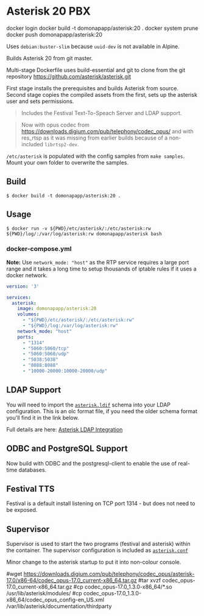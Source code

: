 # Asterisk 20 PBX
 
docker login 
docker build -t domonapapp/asterisk:20 .
docker system prune
docker push domonapapp/asterisk:20 


 


Uses `debian:buster-slim` because `uuid-dev` is not available in Alpine.

Builds Asterisk 20 from git master.

Multi-stage Dockerfile uses build-essential and git to clone from the git repository https://github.com/asterisk/asterisk.git

First stage installs the prerequisites and builds Asterisk from source. Second stage copies the compiled assets from the first, sets up the asterisk user and sets permissions.

> Includes the Festival Text-To-Speach Server and LDAP support.

> Now with opus codec from https://downloads.digium.com/pub/telephony/codec_opus/ and with res_rtsp as it was missing from earlier builds because of a non-included `librtsp2-dev`.

`/etc/asterisk` is populated with the config samples from `make samples`. Mount your own folder to overwrite the samples.

## Build

```shell
$ docker build -t domonapapp/asterisk:20 .
```

## Usage

```shell
$ docker run -v ${PWD}/etc/asterisk/:/etc/asterisk:rw ${PWD}/log/:/var/log/asterisk:rw domonapapp/asterisk bash
```

### docker-compose.yml

__Note:__ Use `network_mode: "host"` as the RTP service requires a large port range and it takes a long time to setup thousands of iptable rules if it uses a docker network.

```yaml
version: '3'

services:
  asterisk:
    image: domonapapp/asterisk:20
    volumes:
      - "${PWD}/etc/asterisk/:/etc/asterisk:rw"
      - "${PWD}/log:/var/log/asterisk:rw"
    network_mode: "host"
    ports:
      - "1314"
      - "5060:5060/tcp"
      - "5060:5060/udp"
      - "5038:5038"
      - "8088:8088"
      - "10000-20000:10000-20000/udp"
```

## LDAP Support

You will need to import the [`asterisk.ldif`](asterisk.ldif) schema into your LDAP configuration. This is an olc format file, if you need the older schema format you'll find it in the link below.

Full details are here: [Asterisk LDAP Integration](http://asteriskdocs.org/en/3rd_Edition/asterisk-book-html-chunk/ExternalServices_id291590.html)

## ODBC and PostgreSQL Support

Now build with ODBC and the postgresql-client to enable the use of real-time databases.

## Festival TTS

Festival is a default install listening on TCP port 1314 - but does not need to be exposed.

## Supervisor

Supervisor is used to start the two programs (festival and asterisk) within the container. The supervisor configuration is included as [`asterisk.conf`](./asterisk.conf)

Minor change to the asterisk startup to put it into non-colour console.


#wget https://downloads.digium.com/pub/telephony/codec_opus/asterisk-17.0/x86-64/codec_opus-17.0_current-x86_64.tar.gz
#tar xvzf codec_opus-17.0_current-x86_64.tar.gz
#cp codec_opus-17.0_1.3.0-x86_64/*.so /usr/lib/asterisk/modules/
#cp codec_opus-17.0_1.3.0-x86_64/codec_opus_config-en_US.xml /var/lib/asterisk/documentation/thirdparty